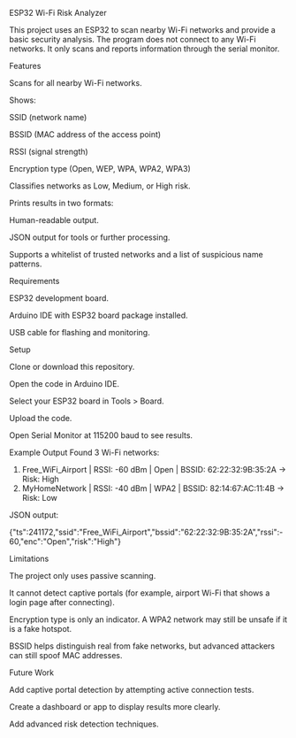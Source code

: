 ESP32 Wi-Fi Risk Analyzer

This project uses an ESP32 to scan nearby Wi-Fi networks and provide a basic security analysis. The program does not connect to any Wi-Fi networks. It only scans and reports information through the serial monitor.

Features

Scans for all nearby Wi-Fi networks.

Shows:

SSID (network name)

BSSID (MAC address of the access point)

RSSI (signal strength)

Encryption type (Open, WEP, WPA, WPA2, WPA3)

Classifies networks as Low, Medium, or High risk.

Prints results in two formats:

Human-readable output.

JSON output for tools or further processing.

Supports a whitelist of trusted networks and a list of suspicious name patterns.

Requirements

ESP32 development board.

Arduino IDE with ESP32 board package installed.

USB cable for flashing and monitoring.

Setup

Clone or download this repository.

Open the code in Arduino IDE.

Select your ESP32 board in Tools > Board.

Upload the code.

Open Serial Monitor at 115200 baud to see results.

Example Output
Found 3 Wi-Fi networks:
1) Free_WiFi_Airport | RSSI: -60 dBm | Open | BSSID: 62:22:32:9B:35:2A
   -> Risk: High
2) MyHomeNetwork | RSSI: -40 dBm | WPA2 | BSSID: 82:14:67:AC:11:4B
   -> Risk: Low


JSON output:

{"ts":241172,"ssid":"Free_WiFi_Airport","bssid":"62:22:32:9B:35:2A","rssi":-60,"enc":"Open","risk":"High"}

Limitations

The project only uses passive scanning.

It cannot detect captive portals (for example, airport Wi-Fi that shows a login page after connecting).

Encryption type is only an indicator. A WPA2 network may still be unsafe if it is a fake hotspot.

BSSID helps distinguish real from fake networks, but advanced attackers can still spoof MAC addresses.

Future Work

Add captive portal detection by attempting active connection tests.

Create a dashboard or app to display results more clearly.

Add advanced risk detection techniques.

